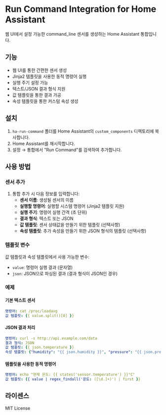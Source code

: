 # Run Command Integration for Home Assistant

웹 UI에서 설정 가능한 command_line 센서를 생성하는 Home Assistant 통합입니다.

## 기능

- 웹 UI를 통한 간편한 센서 생성
- Jinja2 템플릿을 사용한 동적 명령어 실행
- 실행 주기 설정 가능
- 텍스트/JSON 결과 형식 지원
- 값 템플릿을 통한 결과 가공
- 속성 템플릿을 통한 커스텀 속성 생성

## 설치

1. `ha-run-command` 폴더를 Home Assistant의 `custom_components` 디렉토리에 복사합니다.
2. Home Assistant를 재시작합니다.
3. 설정 → 통합에서 "Run Command"를 검색하여 추가합니다.

## 사용 방법

### 센서 추가

1. 통합 추가 시 다음 정보를 입력합니다:
   - **센서 이름**: 생성될 센서의 이름
   - **실행할 명령어**: 실행할 시스템 명령어 (Jinja2 템플릿 지원)
   - **실행 주기**: 명령어 실행 간격 (초 단위)
   - **결과 형식**: 텍스트 또는 JSON
   - **값 템플릿**: 센서 상태값을 만들기 위한 템플릿 (선택사항)
   - **속성 템플릿**: 추가 속성을 만들기 위한 JSON 형식의 템플릿 (선택사항)

### 템플릿 변수

값 템플릿과 속성 템플릿에서 사용 가능한 변수:
- `value`: 명령어 실행 결과 (문자열)
- `json`: JSON으로 파싱된 결과 (결과 형식이 JSON인 경우)

### 예제

#### 기본 텍스트 센서
```yaml
명령어: cat /proc/loadavg
값 템플릿: {{ value.split()[0] }}
```

#### JSON 결과 처리
```yaml
명령어: curl -s http://api.example.com/data
결과 형식: JSON
값 템플릿: {{ json.temperature }}
속성 템플릿: {"humidity": "{{ json.humidity }}", "pressure": "{{ json.pressure }}"}
```

#### 템플릿을 사용한 동적 명령어
```yaml
명령어: echo "현재 온도: {{ states('sensor.temperature') }}°C"
값 템플릿: {{ value | regex_findall('온도: ([\d.]+)') | first }}
```

## 라이센스

MIT License
